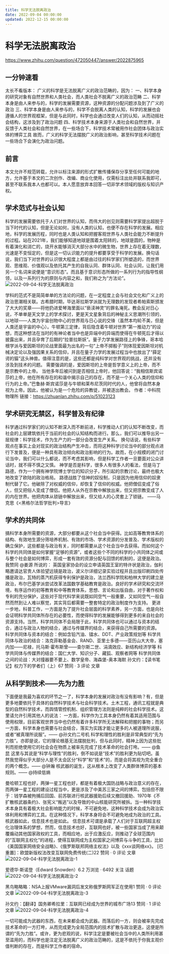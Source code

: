 ```yaml
---
title: 科学无法脱离政治
date: 2022-09-04 00:00:00
updated: 2022-12-15 00:00:00
---
```


# 科学无法脱离政治

https://www.zhihu.com/question/472050447/answer/2022875965

## 一分钟速看
太长不看版本：
广义的科学是无法脱离广义的政治范畴的，因为：
一、科学本身的研究对象有自然世界和人类社会，而人类社会不脱离广义的政治范畴
二、科学本身是由人来参与的，科学的发展需要资源，这种资源的分配问题涉及到了广义的政治
三、科学本身是由人来参与的，科学不会脱离人类的认知，科学的发展也会遵循人的世界观框架，但是与此同时，科学也会通过改变人们的认知，从而动摇社会结构，这涉及到了政治问题
四、科学技术本身来源于人类社会和自然世界，并反馈于人类社会和自然世界，在一些场合下，科学技术常被用作社会团体与政治实体的博弈工具
故而，广义的科学无法摆脱广义的政治影响，甚至科学技术问题在一些场合下会演化为政治问题。
## 前言
本文允许不规范转载，允许以标注来源的形式扩散传播保存分享至任何可能的地方，允许基于本文的二次创作、改编、商业化使用，仅需标注出处并联系我即可，甚至不联系我本人也都可以。本人愿意放弃本回答一切非学术领域的版权与知识产权。
## 学术范式与社会认知
科学的发展需要依托于人们对世界的认知，而伟大的创见则需要科学家提出超脱于当下时代的认知，但是无论如何，没有人类的认知，也便不存在科学的发展。相应地，科学的发展历程，同时也是人类认知和把握客观世界与人类社会能力不断提升的过程。站在2021年，我们能够知道地球是围着太阳转的，地球是圆的，物种是有着演化和消亡的，烧开水能够消灭大部分水中的微生物，世界上存在着无理数，光速是不变恒定的，但是这一切认识能力的提升都要享受于科学的发展。换句话说，我们当下对世界的认识很大程度上都是由过往的科学家们所塑造的，而世界观、思维观、价值观以及依托其产生的自我认同、群体认同、社会认同，让我们用另一个名词来说便是“意识形态”。而且基于意识形态所做的一系列行为的指导性纲领，以及一系列行为的原则与内容之和，我们称之为“方法论”。
![2022-09-04-科学无法脱离政治](assets/2022-09-04-科学无法脱离政治.jpeg)

学科的范式不是简简单单的方法论的问题，在一定程度上会与社会文化和广义上的政治思潮相关联。古希腊时期，毕达哥拉斯学派就为无理数的发现者希帕索斯颁发了大大的奖章——将他扔进爱琴海里面以“亵渎神灵”的罪名淹死。教会反对日心说，不单单是天文学上的学术探讨，更是天文星象背后的神秘主义思潮所引领的，以地球——人类为宇宙创物中心的世界观与日心说的交锋（虽然本均轮不美，但是人类还是宇宙的中心）。牛顿第三定律，背后隐含着牛顿对世界“第一推动力”的设想，而这种想法在当时的有神论者当中也是异端中的异端而使得在牛顿死后才得以披露出来，并且孕育了后期的“拉普拉斯妖”。量子力学发展路径上的争锋，哥本哈根学派与爱因斯坦的论战里面最为出名的一句“上帝不掷骰子”则体现爱因斯坦对机械决定论以及强因果关系的信仰，并且在量子力学的发展过程当中也放出了“薛定谔的猫”这头神兽。值得注意的是，这些还都是纯科学对世界观的挑战，还并没有涉及到技术的问题。
需要强调的是，爱因斯坦的上帝是哲学意义上的上帝，而不是宗教中的上帝。 当他多年后被问到是否相信上帝时，他回答说：“我相信斯宾诺莎的上帝，他在所有存在的和谐中揭示自己的存在，而不是一个关心人类的信仰和行为的上帝。”巴鲁赫·斯宾诺莎是与牛顿和莱布尼茨同时代的人，他曾将自然本身视为上帝。因此，他被认为是一个危险的异教徒，并被逐出教会。
作者：中科院物理所
链接：https://zhuanlan.zhihu.com/p/51023123

## 学术研究无禁区，科学普及有纪律
科学通过科学家们的认知不断深入而不断前进，科学推动人们的认知不断改变，而社会的上层建筑依托于当前的社会的认知结构而进行。那么，我们可以推导出另一层规律：科学技术，作为生产力的一部分会改变生产关系。
换句话说，有些科学观点在事实上会对现实的政治结构产生冲击，而将这种科学讨论当中的部分观点进行下发普及，便是一种具有政治倾向和政治影响的行为。故而，在小规模的闭门讨论当中，我们可以什么都说，而不考虑其影响，但是科学工作者一旦要面对公众讲话时，就不得不慎之又慎。
神学是否是科学，很多人有很多人的看法，但是马丁路德，作为一个拥有神学院博士学位的知识分子，所引起的宗教讨论，最终也极大地改变了欧陆的政治格局。
路德战胜了信神的奴役制，只是因为他用信仰的奴隶制代替了它。他破除了对权威的信仰，却恢复了信仰的权威。他把僧侣变成了俗人，但又把俗人变成了僧侣。他把人从外在宗教中解放出来，但又把宗教变成了人的内在世界。他把肉体从锁链中解放出来，但又给人的心灵套上了锁链。
——马克思《<黑格尔法哲学批判>导言》

## 学术的共同体
搞科学本身所需要的资源，大部分都要从这个社会当中获得。比如高等教育体系的结构、有效地生源分筛培养机制、有效的市场、学术资源的分发普及、学术版权的确立保护，这些都是与政治有关，同时都需要从这个社会当中去获得。而如何这个科学的共同体是如何掌握“足够的资源”，或者这些个不同的科学的小共同体之间或与整个社会是如何博弈，形成一套有效的资源分配与回馈的机制的，这便是政治。我赞同 @姜源 所说的：
英国皇家协会的设立申请英国王室的特许状是政治，伽利略邀请达官贵人体验望远镜是政治，波义尔详细记录实验过程并且出版印刷四处传播是政治，瓦特的蒸汽机获得专利保护是政治，法兰西科学院和柏林大学的建立是政治，布尔巴基学派尝试改革法国数学基础教育是政治。良好的学术研究和交流环境，有序运作的初等教育和中等教育体系，思想、言论和出版自由，对于著作权和专利的充分保护，这些对于现代科学来说既如同空气一般重要，又如同空气一般自然而然到让人难以察觉，其实背后都需要一整套特定的政治制度作为支持。
更进一步地，科普工作，一方面是为了提升社会层面的科学素养，另一方面，也是向社会证明科学共同体所存在的必要性，而使得科学的发展能够得到更多的来自社会的资源支持。当然，科学共同体不会局限于此，科学共同体也可以通过与资本的结合，通过与政治人物的结合，通过与传媒界的结合，来获得自己所需要的资源。
科学共同体与资本的结合：例如含铅汽油、镭水、DDT、产业政策规划等
科学共同体与政治的结合：洛克菲勒基金会、RAND、亚里士多德——亚历山大大帝，塞内加——尼禄，托马斯·霍布斯曾——查尔斯二世、涓滴效应、新结构经济学等
科学共同体与传媒界的结合：国仁大学、知识分子、藏狐、观察者网等
科学共同体之间的论战：大对撞器要不要上、数学皇帝、海森堡-奥本海默
孙文约：【读书笔记】权力下的学者们（上）67 赞同 · 3 评论 文章
## 从科学到技术——先为力胜
下面便是我最为喜欢的环节之一了，科学本身的发展对政治有没有影响？有，但是更多地要依托于具体的自然科学技术与社会科学技术。土木工程，通讯工程就是典型的自然科学技术，而舆情管控机制、组织管理方法则是纯粹的社会科学技术。这里请允许引用其他人的说法：
一方面，科学作为工具本身仍然有着其适用范围与使用权限，目前客观世界当中也仍然有着许多科学所无法解释和把握的事物；而另一方面，科学本身也需要与社会结合，落实为实践才能让更多的人被道理所说服，或者“被真理所说服”。—— @孙文约二号机
科学和理性的胜利是非常典型的“先为力胜”。亦即是说，它的理论根基无法摆脱批判，但与此同时，精神上因为这些批判而拒绝使用它的社会会在物质上被率先完成了技术革命的社会打垮。—— @鱼昆
这里与其说是“科学与理性”的胜利，倒不如说是“技术”的胜利更为贴切吧。虽然我觉得似乎大部分人是不太会区分“科学”和“技术”的，而是会将其视为完全重合的两个概念。—— @钟瀚
核武器的诞生，这从根本上改变了人类群体博弈的基本规则。—— @持续低熵

曼哈顿工程也好，两弹一星工程也好，都是有着极大国防战略与政治意义的存在，而两弹一星工程的建设过程当中，更是涉及了中美苏三家之间的博弈。包括但不限于：钱学森被拘捕后回国、前苏联进行核武器援助后续又撤回援助、1970年《不扩散核武器条约》、张宪义“叛逃”以及导致的中山核能研究所被拆。当一种科学技术本身具有着极大社会影响能力的时候，不可避免地，这种科学技术会成为政治实体利用和博弈的工具。在这种情况下，科学本身将会不可避免地成为政治的工具。核武器如此，信息技术也是如此。
信息技术可谓是承载了人们对于互联网超主权化治理体系的梦想，然而，信息技术也好，互联网也好，被一些国家当成了用来颠覆煽动其他国家政权的工具，而相应地，出于应激反应，则推动了全球范围内的“互联网主权化”的进程，使得互联网成为主权国家之间博弈与斗争的工具，比如《美国国家网络安全战略》、《俄罗斯联邦网络主权法》以及《xxx谈网络xx》。
[已重置]：欧盟新版权法改变互联网免费传统(二)22 赞同 · 0 评论 文章
![2022-09-04-科学无法脱离政治-1](assets/2022-09-04-科学无法脱离政治-1.jpeg)

爱德华·斯诺登（Edward Snowden）6.2 万浏览 · 6492 关注 话题
![2022-09-04-科学无法脱离政治-2](assets/2022-09-04-科学无法脱离政治-2.jpeg)

黑鸟略略略：NSA上报VMware漏洞后发文称俄罗斯网军正在使用1 赞同 · 0 评论 文章
![2022-09-04-科学无法脱离政治-3](assets/2022-09-04-科学无法脱离政治-3.png)

孙文约：【翻译】国务卿希拉里：互联网已经成为世界的城市广场13 赞同 · 1 评论 文章
![2022-09-04-科学无法脱离政治-4](assets/2022-09-04-科学无法脱离政治-4.jpeg)

一切可能成为武器的东西，在未来都会成为武器。而落后的一方，则会被率先完成技术革命的一方打垮，从而完成更为全局范围内的技术扩散与政治更迭，这便是所谓的“先为力胜”。或许，更为悲观的说，科学注定是要被社会当中的人类所利用甚至滥用的，而科学也是注定无法脱离广义的政治范畴的，这是不依托于你我主观价值判断的存在，而是科学工作者的宿命。
